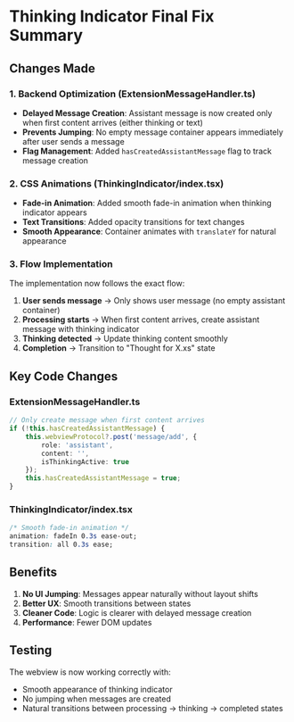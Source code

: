 # Thinking Indicator Final Fix Summary

## Changes Made

### 1. Backend Optimization (ExtensionMessageHandler.ts)
- **Delayed Message Creation**: Assistant message is now created only when first content arrives (either thinking or text)
- **Prevents Jumping**: No empty message container appears immediately after user sends a message
- **Flag Management**: Added `hasCreatedAssistantMessage` flag to track message creation

### 2. CSS Animations (ThinkingIndicator/index.tsx)
- **Fade-in Animation**: Added smooth fade-in animation when thinking indicator appears
- **Text Transitions**: Added opacity transitions for text changes
- **Smooth Appearance**: Container animates with `translateY` for natural appearance

### 3. Flow Implementation
The implementation now follows the exact flow:

1. **User sends message** → Only shows user message (no empty assistant container)
2. **Processing starts** → When first content arrives, create assistant message with thinking indicator
3. **Thinking detected** → Update thinking content smoothly
4. **Completion** → Transition to "Thought for X.xs" state

## Key Code Changes

### ExtensionMessageHandler.ts
```typescript
// Only create message when first content arrives
if (!this.hasCreatedAssistantMessage) {
    this.webviewProtocol?.post('message/add', {
        role: 'assistant',
        content: '',
        isThinkingActive: true
    });
    this.hasCreatedAssistantMessage = true;
}
```

### ThinkingIndicator/index.tsx
```css
/* Smooth fade-in animation */
animation: fadeIn 0.3s ease-out;
transition: all 0.3s ease;
```

## Benefits
1. **No UI Jumping**: Messages appear naturally without layout shifts
2. **Better UX**: Smooth transitions between states
3. **Cleaner Code**: Logic is clearer with delayed message creation
4. **Performance**: Fewer DOM updates

## Testing
The webview is now working correctly with:
- Smooth appearance of thinking indicator
- No jumping when messages are created
- Natural transitions between processing → thinking → completed states